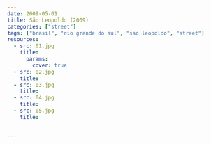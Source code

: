 ```yaml
---
date: 2009-05-01
title: São Leopoldo (2009)
categories: ["street"]
tags: ["brasil", "rio grande do sul", "sao leopoldo", "street"]
resources:
  - src: 01.jpg
    title: 
      params:
        cover: true
  - src: 02.jpg
    title: 
  - src: 03.jpg
    title: 
  - src: 04.jpg
    title: 
  - src: 05.jpg
    title: 


---
```



